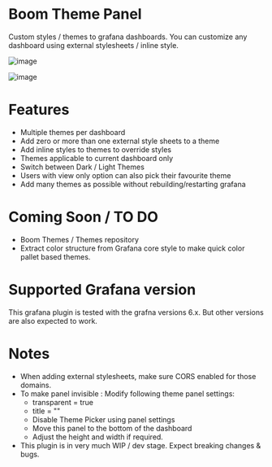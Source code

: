 # Boom Theme Panel

Custom styles / themes to grafana dashboards. You can customize any dashboard using external stylesheets / inline style.

![image](https://user-images.githubusercontent.com/153843/57007587-a87ba580-6be1-11e9-8a2e-a1d571ae59d6.png)

![image](https://user-images.githubusercontent.com/153843/57007597-c0ebc000-6be1-11e9-9293-70def425ea66.png)

# Features

* Multiple themes per dashboard
* Add zero or more than one external style sheets to a theme
* Add inline styles to themes to override styles 
* Themes applicable to current dashboard only
* Switch between Dark / Light Themes
* Users with view only option can also pick their favourite theme
* Add many themes as possible without rebuilding/restarting grafana

# Coming Soon / TO DO

* Boom Themes / Themes repository
* Extract color structure from Grafana core style to make quick color pallet based themes.

# Supported Grafana version

This grafana plugin is tested with the grafna versions 6.x. But other versions are also expected to work.

# Notes 

* When adding external stylesheets, make sure CORS enabled for those domains.
* To make panel invisible : Modify following theme panel settings:  
    * transparent = true 
    * title = ""  
    * Disable Theme Picker using panel settings
    * Move this panel to the bottom of the dashboard
    * Adjust the height and width if required.
* This plugin is in very much WIP / dev stage. Expect breaking changes & bugs.